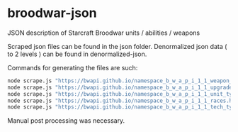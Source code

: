 # broodwar-json
JSON description of Starcraft Broodwar units / abilities / weapons

Scraped json files can be found in the json folder. Denormalized json data ( to 2 levels ) can be found in denormalized-json.

Commands for generating the files are such:

```bash
node scrape.js "https://bwapi.github.io/namespace_b_w_a_p_i_1_1_weapon_types.html" > json/weapons.json
node scrape.js "https://bwapi.github.io/namespace_b_w_a_p_i_1_1_upgrade_types.html" > json/upgrades.json
node scrape.js "https://bwapi.github.io/namespace_b_w_a_p_i_1_1_unit_types.html" > json/units.json
node scrape.js "https://bwapi.github.io/namespace_b_w_a_p_i_1_1_races.html" > json/races.json
node scrape.js "https://bwapi.github.io/namespace_b_w_a_p_i_1_1_tech_types.html" > json/abilities.json
```

Manual post processing was necessary.
